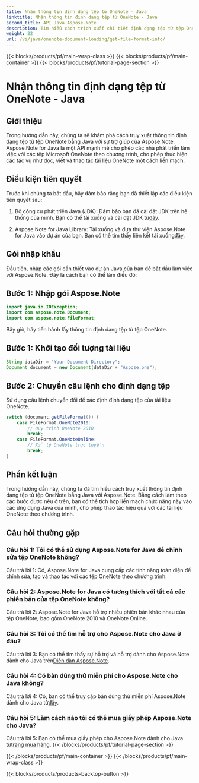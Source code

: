 ```yaml
---
title: Nhận thông tin định dạng tệp từ OneNote - Java
linktitle: Nhận thông tin định dạng tệp từ OneNote - Java
second_title: API Java Aspose.Note
description: Tìm hiểu cách trích xuất chi tiết định dạng tệp từ tệp OneNote trong Java bằng Aspose.Note. Nâng cao ứng dụng Java của bạn bằng cách làm theo hướng dẫn toàn diện này.
weight: 22
url: /vi/java/onenote-document-loading/get-file-format-info/
---
```


{{< blocks/products/pf/main-wrap-class >}}
{{< blocks/products/pf/main-container >}}
{{< blocks/products/pf/tutorial-page-section >}}

# Nhận thông tin định dạng tệp từ OneNote - Java

## Giới thiệu

Trong hướng dẫn này, chúng ta sẽ khám phá cách truy xuất thông tin định dạng tệp từ tệp OneNote bằng Java với sự trợ giúp của Aspose.Note. Aspose.Note for Java là một API mạnh mẽ cho phép các nhà phát triển làm việc với các tệp Microsoft OneNote theo chương trình, cho phép thực hiện các tác vụ như đọc, viết và thao tác tài liệu OneNote một cách liền mạch.

## Điều kiện tiên quyết

Trước khi chúng ta bắt đầu, hãy đảm bảo rằng bạn đã thiết lập các điều kiện tiên quyết sau:

1.  Bộ công cụ phát triển Java (JDK): Đảm bảo bạn đã cài đặt JDK trên hệ thống của mình. Bạn có thể tải xuống và cài đặt JDK từ[đây](https://www.oracle.com/java/technologies/javase-jdk11-downloads.html).

2.  Aspose.Note for Java Library: Tải xuống và đưa thư viện Aspose.Note for Java vào dự án của bạn. Bạn có thể tìm thấy liên kết tải xuống[đây](https://releases.aspose.com/note/java/).

## Gói nhập khẩu

Đầu tiên, nhập các gói cần thiết vào dự án Java của bạn để bắt đầu làm việc với Aspose.Note. Đây là cách bạn có thể làm điều đó:

## Bước 1: Nhập gói Aspose.Note

```java
import java.io.IOException;
import com.aspose.note.Document;
import com.aspose.note.FileFormat;
```

Bây giờ, hãy tiến hành lấy thông tin định dạng tệp từ tệp OneNote.

## Bước 1: Khởi tạo đối tượng tài liệu

```java
String dataDir = "Your Document Directory";
Document document = new Document(dataDir + "Aspose.one");
```

## Bước 2: Chuyển câu lệnh cho định dạng tệp

Sử dụng câu lệnh chuyển đổi để xác định định dạng tệp của tài liệu OneNote.

```java
switch (document.getFileFormat()) {
    case FileFormat.OneNote2010:
        // Quy trình OneNote 2010
        break;
    case FileFormat.OneNoteOnline:
        // Xử lý OneNote trực tuyến
        break;
}
```

## Phần kết luận

Trong hướng dẫn này, chúng ta đã tìm hiểu cách truy xuất thông tin định dạng tệp từ tệp OneNote bằng Java với Aspose.Note. Bằng cách làm theo các bước được nêu ở trên, bạn có thể tích hợp liền mạch chức năng này vào các ứng dụng Java của mình, cho phép thao tác hiệu quả với các tài liệu OneNote theo chương trình.

## Câu hỏi thường gặp

### Câu hỏi 1: Tôi có thể sử dụng Aspose.Note for Java để chỉnh sửa tệp OneNote không?

Câu trả lời 1: Có, Aspose.Note for Java cung cấp các tính năng toàn diện để chỉnh sửa, tạo và thao tác với các tệp OneNote theo chương trình.

### Câu hỏi 2: Aspose.Note for Java có tương thích với tất cả các phiên bản của tệp OneNote không?

Câu trả lời 2: Aspose.Note for Java hỗ trợ nhiều phiên bản khác nhau của tệp OneNote, bao gồm OneNote 2010 và OneNote Online.

### Câu hỏi 3: Tôi có thể tìm hỗ trợ cho Aspose.Note cho Java ở đâu?

Câu trả lời 3: Bạn có thể tìm thấy sự hỗ trợ và hỗ trợ dành cho Aspose.Note dành cho Java trên[Diễn đàn Aspose.Note](https://forum.aspose.com/c/note/28).

### Câu hỏi 4: Có bản dùng thử miễn phí cho Aspose.Note cho Java không?

 Câu trả lời 4: Có, bạn có thể truy cập bản dùng thử miễn phí Aspose.Note dành cho Java từ[đây](https://releases.aspose.com/).

### Câu hỏi 5: Làm cách nào tôi có thể mua giấy phép Aspose.Note cho Java?

 Câu trả lời 5: Bạn có thể mua giấy phép cho Aspose.Note dành cho Java từ[trang mua hàng](https://purchase.aspose.com/buy).
{{< /blocks/products/pf/tutorial-page-section >}}

{{< /blocks/products/pf/main-container >}}
{{< /blocks/products/pf/main-wrap-class >}}

{{< blocks/products/products-backtop-button >}}
